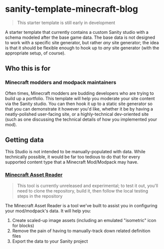 # sanity-template-minecraft-blog

> This starter template is still early in development

A starter template that currently contains a custom Sanity studio with a schema modeled after the base game data. The base data is not designed to work with a specific site generator, but rather _any_ site generator; the idea is that it should be flexible enough to hook up to _any_ site generator (with the appropriate setup, of course).

## Who this is for

### Minecraft modders and modpack maintainers

Often times, Minecraft modders are budding developers who are trying to build up a portfolio. This template will help you moderate your site content via the Sanity studio. You can then hook it up to a static site generator so that you can demonstrate it however you'd like, whether it be by having a neatly-polished user-facing site, or a highly-technical dev-oriented site (such as one discussing the technical details of how you implemented your mod).

## Getting data

This Studio is not intended to be manually-populated with data. While technically possible, it would be far too tedious to do that for every supported content type that a Minecraft Mod/Modpack may have.

### [Minecraft Asset Reader](https://github.com/nuggylib/minecraft-asset-reader)

> This tool is currently unreleased and experimental; to test it out, you'll need to clone the repository, build it, then follow the local testing steps in the repository

The Minecraft Asset Reader is a tool we've built to assist you in configuring your mod/modpack's data. It will help you:

1. Create scaled-up image assets (including an emulated "isometric" icon for blocks)
2. Remove the pain of having to manually-track down related definition files
3. Export the data to your Sanity project
